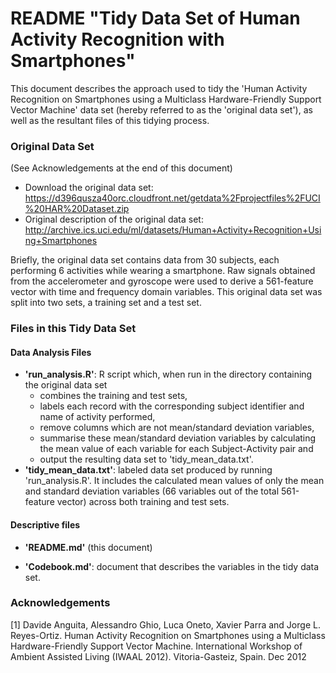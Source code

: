 README "Tidy Data Set of Human Activity Recognition with Smartphones"
================

This document describes the approach used to tidy the 'Human Activity Recognition on Smartphones using a Multiclass Hardware-Friendly Support Vector Machine' data set (hereby referred to as the 'original data set'), as well as the resultant files of this tidying process.

### Original Data Set

(See Acknowledgements at the end of this document)

-   Download the original data set: <https://d396qusza40orc.cloudfront.net/getdata%2Fprojectfiles%2FUCI%20HAR%20Dataset.zip>
-   Original description of the original data set: <http://archive.ics.uci.edu/ml/datasets/Human+Activity+Recognition+Using+Smartphones>

Briefly, the original data set contains data from 30 subjects, each performing 6 activities while wearing a smartphone. Raw signals obtained from the accelerometer and gyroscope were used to derive a 561-feature vector with time and frequency domain variables. This original data set was split into two sets, a training set and a test set.

### Files in this Tidy Data Set

#### Data Analysis Files

-   **'run\_analysis.R'**: R script which, when run in the directory containing the original data set
    -   combines the training and test sets,
    -   labels each record with the corresponding subject identifier and name of activity performed,
    -   remove columns which are not mean/standard deviation variables,
    -   summarise these mean/standard deviation variables by calculating the mean value of each variable for each Subject-Activity pair and
    -   output the resulting data set to 'tidy\_mean\_data.txt'.
-   **'tidy\_mean\_data.txt'**: labeled data set produced by running 'run\_analysis.R'. It includes the calculated mean values of only the mean and standard deviation variables (66 variables out of the total 561-feature vector) across both training and test sets.

#### Descriptive files

-   **'README.md'** (this document)

-   **'Codebook.md'**: document that describes the variables in the tidy data set.

### Acknowledgements

\[1\] Davide Anguita, Alessandro Ghio, Luca Oneto, Xavier Parra and Jorge L. Reyes-Ortiz. Human Activity Recognition on Smartphones using a Multiclass Hardware-Friendly Support Vector Machine. International Workshop of Ambient Assisted Living (IWAAL 2012). Vitoria-Gasteiz, Spain. Dec 2012
